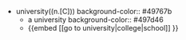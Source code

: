 - university((n.[C]))
  background-color:: #49767b
	- a university
	  background-color:: #497d46
	- {{embed [[go to university|college|school]] }}